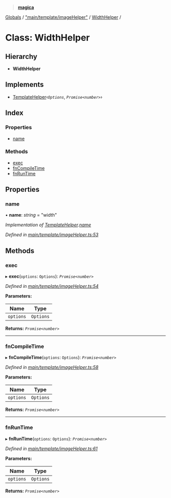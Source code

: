 > **[magica](../README.md)**

[Globals](../README.md) / ["main/template/imageHelper"](../modules/_main_template_imagehelper_.md) / [WidthHelper](_main_template_imagehelper_.widthhelper.md) /

# Class: WidthHelper

## Hierarchy

* **WidthHelper**

## Implements

* [TemplateHelper](../interfaces/_main_template_template_.templatehelper.md)‹*`Options`*, *`Promise<number>`*›

## Index

### Properties

* [name](_main_template_imagehelper_.widthhelper.md#name)

### Methods

* [exec](_main_template_imagehelper_.widthhelper.md#exec)
* [fnCompileTime](_main_template_imagehelper_.widthhelper.md#fncompiletime)
* [fnRunTime](_main_template_imagehelper_.widthhelper.md#fnruntime)

## Properties

###  name

• **name**: *string* = "width"

*Implementation of [TemplateHelper](../interfaces/_main_template_template_.templatehelper.md).[name](../interfaces/_main_template_template_.templatehelper.md#name)*

*Defined in [main/template/imageHelper.ts:53](https://github.com/cancerberoSgx/magica/blob/5e806b9/src/main/template/imageHelper.ts#L53)*

## Methods

###  exec

▸ **exec**(`options`: `Options`): *`Promise<number>`*

*Defined in [main/template/imageHelper.ts:54](https://github.com/cancerberoSgx/magica/blob/5e806b9/src/main/template/imageHelper.ts#L54)*

**Parameters:**

Name | Type |
------ | ------ |
`options` | `Options` |

**Returns:** *`Promise<number>`*

___

###  fnCompileTime

▸ **fnCompileTime**(`options`: `Options`): *`Promise<number>`*

*Defined in [main/template/imageHelper.ts:58](https://github.com/cancerberoSgx/magica/blob/5e806b9/src/main/template/imageHelper.ts#L58)*

**Parameters:**

Name | Type |
------ | ------ |
`options` | `Options` |

**Returns:** *`Promise<number>`*

___

###  fnRunTime

▸ **fnRunTime**(`options`: `Options`): *`Promise<number>`*

*Defined in [main/template/imageHelper.ts:61](https://github.com/cancerberoSgx/magica/blob/5e806b9/src/main/template/imageHelper.ts#L61)*

**Parameters:**

Name | Type |
------ | ------ |
`options` | `Options` |

**Returns:** *`Promise<number>`*